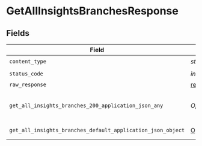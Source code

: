 # GetAllInsightsBranchesResponse


## Fields

| Field                                                                                                                             | Type                                                                                                                              | Required                                                                                                                          | Description                                                                                                                       |
| --------------------------------------------------------------------------------------------------------------------------------- | --------------------------------------------------------------------------------------------------------------------------------- | --------------------------------------------------------------------------------------------------------------------------------- | --------------------------------------------------------------------------------------------------------------------------------- |
| `content_type`                                                                                                                    | *str*                                                                                                                             | :heavy_check_mark:                                                                                                                | N/A                                                                                                                               |
| `status_code`                                                                                                                     | *int*                                                                                                                             | :heavy_check_mark:                                                                                                                | N/A                                                                                                                               |
| `raw_response`                                                                                                                    | [requests.Response](https://requests.readthedocs.io/en/latest/api/#requests.Response)                                             | :heavy_minus_sign:                                                                                                                | N/A                                                                                                                               |
| `get_all_insights_branches_200_application_json_any`                                                                              | *Optional[Any]*                                                                                                                   | :heavy_minus_sign:                                                                                                                | A list of branches for a project                                                                                                  |
| `get_all_insights_branches_default_application_json_object`                                                                       | [Optional[GetAllInsightsBranchesDefaultApplicationJSON]](../../models/operations/getallinsightsbranchesdefaultapplicationjson.md) | :heavy_minus_sign:                                                                                                                | Error response.                                                                                                                   |